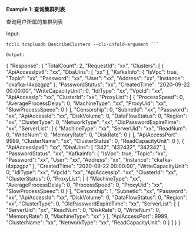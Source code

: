 **Example 1: 查询集群列表**

查询用户所属的集群列表

Input: 

```
tccli tcaplusdb DescribeClusters --cli-unfold-argument ```

Output: 
```
{
    "Response": {
        "TotalCount": 2,
        "RequestId": "xx",
        "Clusters": [
            {
                "ApiAccessIpv6": "xx",
                "DbaUins": [
                    "xx"
                ],
                "KafkaInfo": {
                    "IsVpc": true,
                    "Topic": "xx",
                    "Password": "xx",
                    "User": "xx",
                    "Address": "xx",
                    "Instance": "ckafka-l4xpzgpz"
                },
                "PasswordStatus": "xx",
                "CreatedTime": "2020-09-22 00:00:00",
                "WriteCapacityUnit": 0,
                "IdlType": "xx",
                "VpcId": "xx",
                "ApiAccessIp": "xx",
                "ClusterId": "xx",
                "ProxyList": [
                    {
                        "ProcessSpeed": 0,
                        "AverageProcessDelay": 0,
                        "MachineType": "xx",
                        "ProxyUid": "xx",
                        "SlowProcessSpeed": 0
                    }
                ],
                "Censorship": 0,
                "SubnetId": "xx",
                "Password": "xx",
                "ApiAccessId": "xx",
                "DiskVolume": 0,
                "DataFlowStatus": 0,
                "Region": "xx",
                "ClusterType": 0,
                "NetworkType": "xx",
                "OldPasswordExpireTime": "xx",
                "ServerList": [
                    {
                        "MachineType": "xx",
                        "ServerUid": "xx",
                        "ReadNum": 0,
                        "WriteNum": 0,
                        "MemoryRate": 0,
                        "DiskRate": 0
                    }
                ],
                "ApiAccessPort": 9999,
                "ClusterName": "xx",
                "ClusterStatus": 0,
                "ReadCapacityUnit": 0
            },
            {
                "ApiAccessIpv6": "xx",
                "DbaUins": [
                    "342",
                    "432432",
                    "342342"
                ],
                "PasswordStatus": "xx",
                "KafkaInfo": {
                    "IsVpc": true,
                    "Topic": "xx",
                    "Password": "xx",
                    "User": "xx",
                    "Address": "xx",
                    "Instance": "ckafka-l4xpzgpz"
                },
                "CreatedTime": "2020-09-22 00:00:00",
                "WriteCapacityUnit": 0,
                "IdlType": "xx",
                "VpcId": "xx",
                "ApiAccessIp": "xx",
                "ClusterId": "xx",
                "ClusterStatus": 0,
                "ProxyList": [
                    {
                        "MachineType": "xx",
                        "AverageProcessDelay": 0,
                        "ProcessSpeed": 0,
                        "ProxyUid": "xx",
                        "SlowProcessSpeed": 0
                    }
                ],
                "Censorship": 1,
                "SubnetId": "xx",
                "Password": "xx",
                "ApiAccessId": "xx",
                "DiskVolume": 0,
                "DataFlowStatus": 0,
                "Region": "xx",
                "ClusterType": 0,
                "OldPasswordExpireTime": "xx",
                "ServerList": [
                    {
                        "ServerUid": "xx",
                        "ReadNum": 0,
                        "DiskRate": 0,
                        "WriteNum": 0,
                        "MemoryRate": 0,
                        "MachineType": "xx"
                    }
                ],
                "ApiAccessPort": 9999,
                "ClusterName": "xx",
                "NetworkType": "xx",
                "ReadCapacityUnit": 0
            }
        ]
    }
}
```

